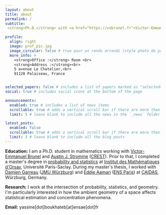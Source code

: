 ```yaml
---
layout: about
title: about
permalink: /
subtitle: 
 <strong>Ph.D.</strong> with <a href="https://vebrunel.fr">Victor-Emmanuel Brunel</a> and <a href="austinjstromme.github.io">Austin J. Stromme</a> @ <a href="https://crest.science/">CREST</a> - <a href="https://www.ensae.fr/">ENSAE</a>, <a href="https://www.ip-paris.fr/">Institut Polytechnique de Paris</a> <br>

profile:
  align: right
  image: prof_pic.jpg
  image_circular: false # true pour un rendu arrondi (style photo de profil)
  more_info: >
    <strong>Office :</strong> Room <br>
    <strong>Address :</strong><br>
    5 avenue Le Chatelier,<br>
    91120 Palaiseau, France


selected_papers: false # includes a list of papers marked as "selected={true}"
social: true # includes social icons at the bottom of the page

announcements:
  enabled: true # includes a list of news items
  scrollable: true # adds a vertical scroll bar if there are more than 3 news items
  limit: 5 # leave blank to include all the news in the `_news` folder

latest_posts:
  enabled: false
  scrollable: true # adds a vertical scroll bar if there are more than 3 new posts items
  limit: 3 # leave blank to include all the blog posts
---
```


**Education:** I am a Ph.D. student in mathematics working with [Victor-Emmanuel Brunel](https://vebrunel.fr) and [Austin J. Stromme](austinjstromme.github.io) ([CREST](https://crest.science/)). Prior to that, I completed a master's degree in [probability and statistics](https://www.imo.universite-paris-saclay.fr/fr/etudiants/masters/mathematiques-et-applications/m2/mathematiques-de-laleatoire/) at [Institut des Mathématiques d'Orsay](https://www.imo.universite-paris-saclay.fr/fr/), Université Paris-Saclay. During my master's thesis, I worked with [Damien Garreau](https://sites.google.com/view/damien-garreau/home) ([JMU Würzburg](https://www.uni-wuerzburg.de/)) and [Eddie Aamari](https://www.math.ens.psl.eu/~eaamari/)  ([ENS Paris](https://www.math.ens.psl.eu/)) at [CAIDAS](https://www.caidas.uni-wuerzburg.de/), Würzburg, Germany.


**Research:** I work at the intersection of probability, statistics, and geometry. I'm particularly interested in how the ambient geometry of a space affects statistical estimation and concentration phenomena.

**Email:** yassine[dot]boukhateb[at]ensae[dot]fr 
